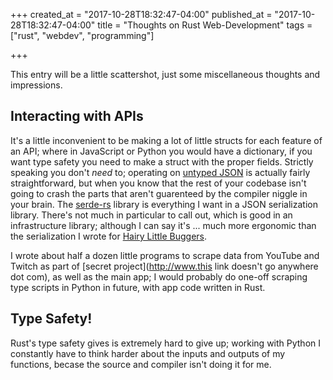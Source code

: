 +++
created_at = "2017-10-28T18:32:47-04:00"
published_at = "2017-10-28T18:32:47-04:00"
title = "Thoughts on Rust Web-Development"
tags = ["rust", "webdev", "programming"]

+++

This entry will be a little scattershot, just some miscellaneous thoughts and impressions.

## Interacting with APIs
It's a little inconvenient to be making a lot of little structs for each feature of an API; where in JavaScript or Python you would have a dictionary, if you want type safety you need to make a struct with the proper fields. Strictly speaking you don't *need* to; operating on [untyped JSON](https://docs.serde.rs/serde_json/#operating-on-untyped-json-values) is actually fairly straightforward, but when you know that the rest of your codebase isn't going to crash the parts that aren't guarenteed by the compiler niggle in your brain.  The [serde-rs](https://github.com/serde-rs/json) library is everything I want in a JSON serialization library. There's not much in particular to call out, which is good in an infrastructure library; although I can say it's ... much more ergonomic than the serialization I wrote for [Hairy Little Buggers](http://www.hairylittlebuggers.com).

I wrote about half a dozen little programs to scrape data from YouTube and Twitch as part of [secret project](http://www.this link doesn't go anywhere dot com), as well as the main app; I would probably do one-off scraping type scripts in Python in future, with app code written in Rust.

## Type Safety!
Rust's type safety gives is extremely hard to give up; working with Python I constantly have to think harder about the inputs and outputs of my functions, becase the source and compiler isn't doing it for me. 
